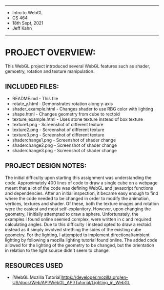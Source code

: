 ****************
* Intro to WebGL
* CS 464
* 18th Sept, 2021
* Jeff Kahn
**************** 

# PROJECT OVERVIEW:

This WebGL project introduced several WebGL features such as shader, gemoetry, rotation and texture manipulation.


## INCLUDED FILES:

 * README.md - This file
 * rotate_y.html - Demonstrates rotation along y-axis 
 * shader_example.html - Changes shader to use RBG color with lighting
 * shape.html - Changes geometry from cube to rectoid
 * texture_example.html - Uses stone texture instead of box texture
 * texture1.png - Screenshot of different texture
 * texture2.png - Screenshot of different texture
 * texture3.png - Screenshot of different texture
 * shaderchange1.png - Screenshot of shader change
 * shaderchange2.png - Screenshot of shader change
 * shaderchange3.png - Screenshot of shader change



## PROJECT DESIGN NOTES:
The initial difficulty upon starting this assignment was understanding the code. Approximately 400 lines of code to draw a single cube on a webpage meant that a lot of the code was defining WebGL and javascript functions and dependencies. After an initial inspection, it became easy enough to find where the code needed to be changed in order to modify the animation, vertices, textures and shader. Of these, both the texture images and rotation were the easiest and most self-explanitory. However, upon changing the geometry, I initially attempted to draw a sphere. Unfortunately, the examples I found online seemed complex, were written in c and required calculating angles. Due to this difficulty I instead opted to draw a rectoid instead as it simply involved strething the sides of the existing cube geometry. For the lighting, I attempted to implement directional/ambient lighting by following a mozilla lighting tutorial found online. The added code allowed for the lighting of the geometry to be changed, but the orientation in relation to the light source didn't seem to change.

## RESOURCES USED

* [WebGL Mozilla Tutorial]https://developer.mozilla.org/en-US/docs/Web/API/WebGL_API/Tutorial/Lighting_in_WebGL